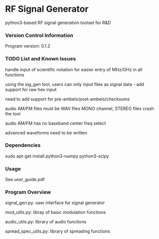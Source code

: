 # RF Signal Generator

python3-based RF signal generation toolset for R&D

### Version Control Information

Program version: 0.1.2

### TODO List and Known Issues

handle input of scientific notation for easier entry of MHz/GHz in all functions

using the sig_gen tool, users can only input files as signal data - add support for raw hex input

need to add support for pre-ambels/post-ambels/checksums

audio AM/FM files must be WAV files MONO channel, STEREO files crash the tool

audio AM/FM has no baseband center freq select

advanced waveforms need to be written


### Dependencies

sudo apt-get install python3-numpy python3-scipy

### Usage

See user_guide.pdf

### Program Overview

signal_gen.py: user interface for signal generator

mod_utils.py: libray of basic modulation functions

audio_utils.py: library of audio functions

spread_spec\_utils.py: library of spreading functions

